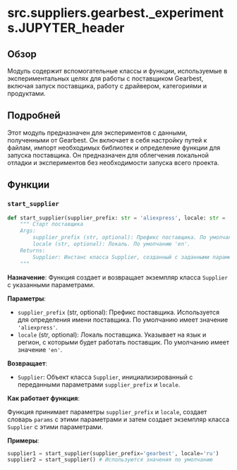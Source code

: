 # src.suppliers.gearbest.\_experiments.JUPYTER\_header

## Обзор

Модуль содержит вспомогательные классы и функции, используемые в экспериментальных целях для работы с поставщиком Gearbest, включая запуск поставщика, работу с драйвером, категориями и продуктами.

## Подробней

Этот модуль предназначен для экспериментов с данными, полученными от Gearbest. Он включает в себя настройку путей к файлам, импорт необходимых библиотек и определение функции для запуска поставщика. Он предназначен для облегчения локальной отладки и экспериментов без необходимости запуска всего проекта.

## Функции

### `start_supplier`

```python
def start_supplier(supplier_prefix: str = 'aliexpress', locale: str = 'en' ) -> Supplier:
    """ Старт поставщика 
    Args:
        supplier_prefix (str, optional): Префикс поставщика. По умолчанию 'aliexpress'.
        locale (str, optional): Локаль. По умолчанию 'en'.
    Returns:
        Supplier: Инстанс класса Supplier, созданный с заданными параметрами.
    """
```

**Назначение**: Функция создает и возвращает экземпляр класса `Supplier` с указанными параметрами.

**Параметры**:

-   `supplier_prefix` (str, optional): Префикс поставщика. Используется для определения имени поставщика. По умолчанию имеет значение `'aliexpress'`.
-   `locale` (str, optional): Локаль поставщика. Указывает на язык и регион, с которыми будет работать поставщик. По умолчанию имеет значение `'en'`.

**Возвращает**:

-   `Supplier`: Объект класса `Supplier`, инициализированный с переданными параметрами `supplier_prefix` и `locale`.

**Как работает функция**:

Функция принимает параметры `supplier_prefix` и `locale`, создает словарь `params` с этими параметрами и затем создает экземпляр класса `Supplier` с этими параметрами.

**Примеры**:

```python
supplier1 = start_supplier(supplier_prefix='gearbest', locale='ru')
supplier2 = start_supplier() # Используются значения по умолчанию